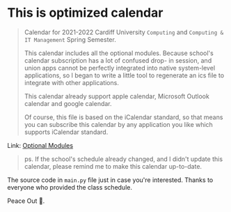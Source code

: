 # This is optimized calendar

> Calendar for 2021-2022 Cardiff University `Computing` and `Computing & IT Management` Spring Semester.
> 
> This calendar includes all the optional modules. Because school's calendar subscription has a lot of confused drop- in session, 
> and union apps cannot be perfectly integrated into native system-level applications, so I began to write a little tool to regenerate 
> an ics file to integrate with other applications.
> 
> This calendar already support apple calendar, Microsoft Outlook calendar and google calendar.
> 
> Of course, this file is based on the iCalendar standard, so that means you can subscribe this calendar by any application you like which supports iCalendar standard.
>

Link: [Optional Modules](https://raw.githubusercontent.com/cardiff-university-cmt219-2022SS/CalendarGenerator/master/OptionalModules.ics)

> ps. If the school's schedule already changed, and I didn't update this calendar, please remind me to make this calendar up-to-date.


The source code in `main.py` file just in case you're interested.
Thanks to everyone who provided the class schedule.

Peace Out 👊.